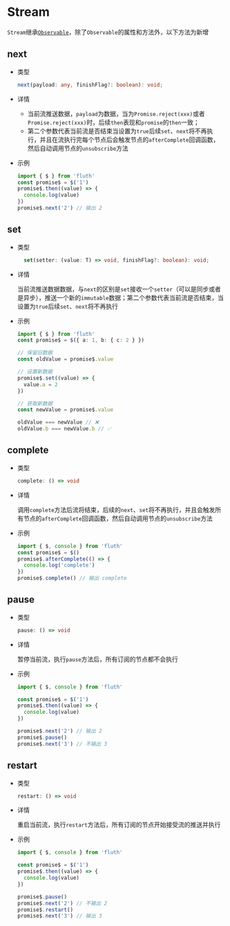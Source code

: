 <script setup>
import Stream from '../../components/stream.vue'
</script>

# Stream

`Stream`继承[`Observable`](/cn/api/observable)，除了`Observable`的属性和方法外，以下方法为新增

<Stream />

## next

- 类型

  ```typescript
  next(payload: any, finishFlag?: boolean): void;
  ```

- 详情

  - 当前流推送数据，`payload`为数据，当为`Promise.reject(xxx)`或者`Promise.reject(xxx)`时，后续`then`表现和`promise`的`then`一致；
  - 第二个参数代表当前流是否结束当设置为`true`后续`set`、`next`将不再执行，并且在流执行完每个节点后会触发节点的`afterComplete`回调函数，然后自动调用节点的`unsubscribe`方法

- 示例
  ```typescript
  import { $ } from 'fluth'
  const promise$ = $('1')
  promise$.then((value) => {
    console.log(value)
  })
  promise$.next('2') // 输出 2
  ```

## set

- 类型
  ```typescript
    set(setter: (value: T) => void, finishFlag?: boolean): void;
  ```
- 详情

  当前流推送数据数据，与`next`的区别是`set`接收一个`setter`（可以是同步或者是异步），推送一个新的`immutable`数据；第二个参数代表当前流是否结束，当设置为`true`后续`set`、`next`将不再执行

- 示例

  ```typescript
  import { $ } from 'fluth'
  const promise$ = $({ a: 1, b: { c: 2 } })

  // 保留旧数据
  const oldValue = promise$.value

  // 设置新数据
  promise$.set((value) => {
    value.a = 2
  })

  // 获取新数据
  const newValue = promise$.value

  oldValue === newValue // ❌
  oldValue.b === newValue.b // ✅
  ```

## complete

- 类型

  ```typescript
  complete: () => void
  ```

- 详情

  调用`complete`方法后流将结束，后续的`next`、`set`将不再执行，并且会触发所有节点的`afterComplete`回调函数，然后自动调用节点的`unsubscribe`方法

- 示例

  ```typescript
  import { $, console } from 'fluth'
  const promise$ = $()
  promise$.afterComplete(() => {
    console.log('complete')
  })
  promise$.complete() // 输出 complete
  ```

## pause

- 类型

  ```typescript
  pause: () => void
  ```

- 详情

  暂停当前流，执行`pause`方法后，所有订阅的节点都不会执行

- 示例

  ```typescript
  import { $, console } from 'fluth'

  const promise$ = $('1')
  promise$.then((value) => {
    console.log(value)
  })

  promise$.next('2') // 输出 2
  promise$.pause()
  promise$.next('3') // 不输出 3
  ```

## restart

- 类型

  ```typescript
  restart: () => void
  ```

- 详情

  重启当前流，执行`restart`方法后，所有订阅的节点开始接受流的推送并执行

- 示例

  ```typescript
  import { $, console } from 'fluth'

  const promise$ = $('1')
  promise$.then((value) => {
    console.log(value)
  })

  promise$.pause()
  promise$.next('2') // 不输出 2
  promise$.restart()
  promise$.next('3') // 输出 3
  ```
